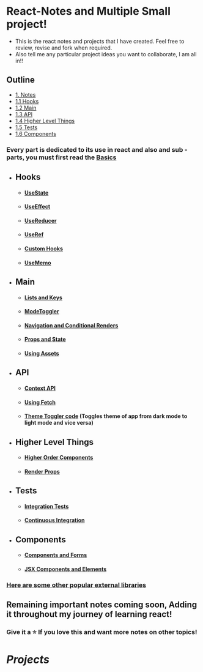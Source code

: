 # React-Notes and Multiple Small project!
- This is the react notes and projects that I have created. Feel free to review, revise and fork when required.
- Also tell me any particular project ideas you want to collaborate, I am all in!! 

## Outline
- [1. Notes](#Notes)
- [1.1 Hooks](#Hooks)
- [1.2 Main](#Main)
- [1.3 API](#API)
- [1.4 Higher Level Things](#Higher%20Level%20Things)
- [1.5 Tests](#Tests)
- [1.6 Components](#Components)


 **<h3> Every part is dedicated to its use in react and also and sub - parts, you must first read the <a href="App.js"> Basics </a> </h3>**


<a name="#Notes"></a>
<a name="#Hooks"></a>
- ## Hooks
    -    ####  [UseState](UsingHooks/UseStateHook.jsx)
    -    ####  [UseEffect](UsingHooks/UseEffect.jsx)
    -    ####  [UseReducer](UsingHooks/UseReducerHook.jsx)
    -    ####  [UseRef](UsingHooks/UseRefHook.jsx)
    -    ####  [Custom Hooks](UsingHooks/CreatingCustomHook.jsx)
    -    ####  [UseMemo](UsingHooks/UseMemoHook.jsx)

<a name="#Main"></a>
- ## Main
    -   #### [Lists and Keys](Main/ListsAndKeys.jsx)
    -   #### [ModeToggler](Main/ModeTogler.jsx)
    -   #### [Navigation and Conditional Renders](Main/NavigationAndConditionalRendering.jsx)
    -   #### [Props and State](Main/Props&State.jsx)
    -   #### [Using Assets](Main/UsingAssests.jsx)

 <a name="#API"></a>
- ## API
    -   #### [Context API](API/ContextApi.jsx)
    -   #### [Using Fetch](API/UsingFetch.js)
    -   #### [Theme Toggler code](API/ThemeToggler.jsx) (Toggles theme of app from dark mode to light mode and vice versa)

<a href="#HLT"></a>
- ## Higher Level Things
    -   #### [Higher Order Components](HigherLevelThings/(HOC)HigherOrderComponents.jsx)
    -   #### [Render Props](HigherLevelThings/RenderProps.jsx)

<a name="#Tests"></a>
- ## Tests
    -   #### [Integration Tests](Tests/IntegrationTests.jsx)
    -   #### [Continuous Integration](Tests/ContinuousIntegration.jsx)

  <a name="#Components"></a>
- ## Components  
    -   #### [Components and Forms](Components/ComponentsAndForms.jsx)
    -   #### [JSX Components and Elements](Components/JSxComponents&Elements.jsx)

 ### [Here are some other popular external libraries](Popular%20External%20Libraries.md)
 <h2> Remaining important notes coming soon, Adding it throughout my journey of learning react!</h2>
 <h3> Give it a ⭐ If you love this and want more notes on other topics! </h3>

 # _Projects_

## 
